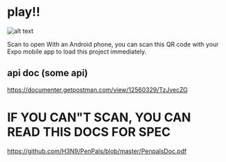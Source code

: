 # play!!

![alt text](https://github.com/H3N9/PenPals/blob/master/download.png)

Scan to open
With an Android phone, you can scan this QR code with your Expo mobile app to load this project immediately.

## api doc (some api)
https://documenter.getpostman.com/view/12560329/TzJvecZG

# IF YOU CAN"T SCAN, YOU CAN READ THIS DOCS FOR SPEC
https://github.com/H3N9/PenPals/blob/master/PenpalsDoc.pdf

